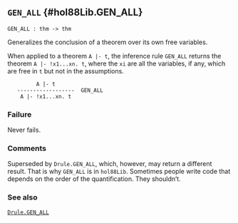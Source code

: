 ## `GEN_ALL` {#hol88Lib.GEN_ALL}


```
GEN_ALL : thm -> thm
```



Generalizes the conclusion of a theorem over its own free variables.


When applied to a theorem `A |- t`, the inference rule `GEN_ALL` returns
the theorem `A |- !x1...xn. t`, where the `xi` are all the variables,
if any, which are free in `t` but not in the assumptions.
    
             A |- t
       ------------------  GEN_ALL
        A |- !x1...xn. t
    

### Failure

Never fails.

### Comments

Superseded by `Drule.GEN_ALL`, which, however, may return a different
result. That is why `GEN_ALL` is in `hol88Lib`. Sometimes people write
code that depends on the order of the quantification. They shouldn’t.

### See also

[`Drule.GEN_ALL`](#Drule.GEN_ALL)

